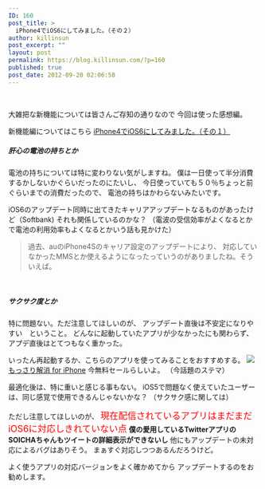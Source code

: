 ```yaml
---
ID: 160
post_title: >
  iPhone4でiOS6にしてみました。（その２）
author: killinsun
post_excerpt: ""
layout: post
permalink: https://blog.killinsun.com/?p=160
published: true
post_date: 2012-09-20 02:06:58
---
```

&nbsp;
<div class="section">

大雑把な新機能については皆さんご存知の通りなので
今回は使った感想編。

新機能編についてはこちら
<a href="http://d.hatena.ne.jp/killinsun/20120919/1348082438">iPhone4でiOS6にしてみました。（その１）</a>
<h5>肝心の電池の持ちとか</h5>
電池の持ちについては特に変わりない気がしますね。
僕は一日使って半分消費するかしないかぐらいだったのにたいし、
今日使っていても５０％ちょっと前ぐらいまでの消費だったので、
電池の持ちはかわらないみたいです。

iOS6のアップデート同時に出てきたキャリアアップデートなるものがあったけど（Softbank)
それも関係しているのかな？
（電波の受信効率がよくなるとかで電池の利用効率もよくなるとかいう話も見かけた）
<blockquote>過去、auのiPhone4Sのキャリア設定のアップデートにより、
対応していなかったMMSとか使えるようになったっていうのがありましたね。そういえば。</blockquote>
&nbsp;
<h5>サクサク度とか</h5>
特に問題ない。ただ注意してほしいのが、
アップデート直後は不安定になりやすい　ということ。
どんなに起動していたアプリが少なかったにも関わらず、
アプデ直後はとてつもなく重かった。

いったん再起動するか、こちらのアプリを使ってみることをおすすめする。
<a href="http://itunes.apple.com/jp/app/mossari-jie-xiao-for-iphone/id534968145?mt=8">
<img src="http://a1.mzstatic.com/us/r1000/108/Purple/v4/5d/7f/30/5d7f30cc-a184-919f-80e3-8b27d32e3ee7/mza_3789107709909324908.175x175-75.jpg" />
もっさり解消 for iPhone</a>
今無料セールらしいよ。
（今話題のステマ）

最適化後は、特に重いと感じる事もない。
iOS5で問題なく使えていたユーザーは、同じ感覚で使用できるんじゃないかな？
（サクサク感に関しては）

ただし注意してほしいのが、
<span class="deco" style="color: #ff0000; font-size: large;">現在配信されているアプリはまだまだiOS6に対応しきれていない点</span>
<span class="deco" style="font-weight: bold;">僕の愛用しているTwitterアプリのSOICHAちゃんもツイートの詳細表示ができないし</span>
他にもアップデートの未対応によるバグはありそう。
まぁすぐ対応しつつあるんだろうけど。

よく使うアプリの対応バージョンをよく確かめてから
アップデートするのをお勧めします。

</div>